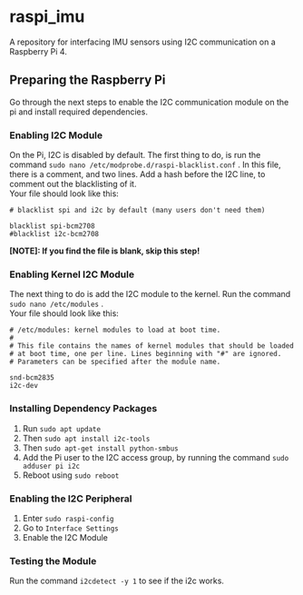 
# raspi_imu
A repository for interfacing IMU sensors using I2C communication on a Raspberry Pi 4.

## Preparing the Raspberry Pi
Go through the next steps to enable the I2C communication module on the pi and install required dependencies. 

### Enabling I2C Module
On the Pi, I2C is disabled by default. The first thing to do, is run the command `sudo nano /etc/modprobe.d/raspi-blacklist.conf` . In this file, there is a comment, and two lines. Add a hash before the I2C line, to comment out the blacklisting of it. \
Your file should look like this:

	# blacklist spi and i2c by default (many users don't need them)  
	  
	blacklist spi-bcm2708  
	#blacklist i2c-bcm2708

**[NOTE]: If you find the file is blank, skip this step!**

### Enabling Kernel I2C Module
The next thing to do is add the I2C module to the kernel. Run the command `sudo nano /etc/modules` . \
Your file should look like this:
  
	# /etc/modules: kernel modules to load at boot time.  
	#  
	# This file contains the names of kernel modules that should be loaded  
	# at boot time, one per line. Lines beginning with "#" are ignored.  
	# Parameters can be specified after the module name.  
	  
	snd-bcm2835  
	i2c-dev

### Installing Dependency Packages
1. Run `sudo apt update`
2. Then `sudo apt install i2c-tools`
3. Then `sudo apt-get install python-smbus`
4. Add the Pi user to the I2C access group, by running the command `sudo adduser pi i2c`
5. Reboot using `sudo reboot`

### Enabling the I2C Peripheral 
1. Enter `sudo raspi-config`
2. Go to `Interface Settings`
3. Enable the I2C Module 

### Testing the Module 
Run the command `i2cdetect -y 1` to see if the i2c works.
